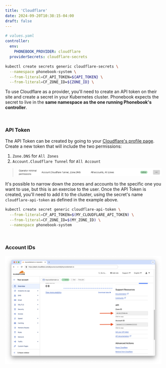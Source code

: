 ```yaml
---
title: 'Cloudflare'
date: 2024-09-20T10:38:15-04:00
draft: false
---
```


```yaml
# values.yaml
controller:
  env:
    PHONEBOOK_PROVIDER: cloudflare
  providerSecrets: cloudflare-secrets
```

```sh
kubectl create secrets generic cloudflare-secrets \
  --namespace phonebook-system \
  --from-literal=CF_API_TOKEN=${API_TOKEN} \
  --from-literal=CF_ZONE_ID=${ZONE_ID} \
```

To use Cloudflare as a provider, you'll need to create an API token on their site and create a secret in your Kubernetes cluster. Phonebook expects the secret to live in the **same namespace as the one running Phonebook's controller**.

&nbsp;

### API Token

The API Token can be created by going to your [Cloudflare's profile page](https://dash.cloudflare.com/profile/api-tokens). Create a new token that will include the two permissions:

1. `Zone.DNS` for `All Zones`
2. `Account.Cloudflare Tunnel` for `All Account`

> ![Cloudflare's token page](./token-page.png)

It's possible to narrow down the zones and accounts to the specific one you want to use, but this is an exercise to the user. Once the API Token is created, you'll need to add it to the cluster, using the secret's name `cloudflare-api-token` as defined in the example above.

```sh
kubectl create secret generic cloudflare-api-token \
  --from-literal=CF_API_TOKEN=$(MY_CLOUDFLARE_API_TOKEN) \
  --from-literal=CF_ZONE_ID=$(MY_ZONE_ID) \
  --namespace phonebook-system
```

&nbsp;

### Account IDs

![Domain's page with Zone and Account IDs](profile-page.png)


